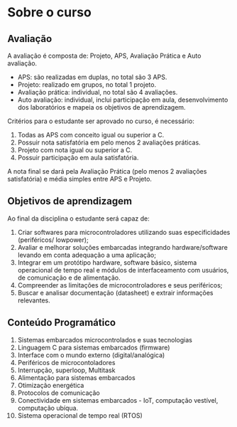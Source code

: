 # Sobre o curso

## Avaliação

A avaliação é composta de: Projeto, APS, Avaliação Prática e Auto avaliação.

- APS: são realizadas em duplas, no total são 3 APS.
- Projeto: realizado em grupos, no total 1 projeto.
- Avaliação prática: individual, no total são 4 avaliações.
- Auto avaliação: individual, inclui participação em aula, desenvolvimento dos laboratórios e mapeia os objetivos de aprendizagem.

Critérios para o estudante ser aprovado no curso, é necessário:

1. Todas as APS com conceito igual ou superior a C.
2. Possuir nota satisfatória em pelo menos 2 avaliações práticas.
3. Projeto com nota igual ou superior a C.
4. Possuir participação em aula satisfatória.

A nota final se dará pela Avaliação Prática (pelo menos 2 avaliações satisfatória) e média simples entre APS e Projeto.

## Objetivos de aprendizagem 

Ao final da disciplina o estudante será capaz de:

1.  Criar softwares para microcontroladores utilizando suas especificidades (periféricos/ lowpower);
1.  Avaliar e melhorar soluções embarcadas integrando hardware/software levando em conta adequação a uma aplicação;
1.  Integrar em um protótipo hardware, software básico, sistema operacional de tempo real e módulos de interfaceamento com usuários, de comunicação e de alimentação.
1.  Compreender as limitações de microcontroladores e seus periféricos;
1.  Buscar e analisar documentação (datasheet) e extrair informações relevantes.

## Conteúdo Programático

1.  Sistemas embarcados microcontrolados e suas tecnologias
1.  Linguagem C para sistemas embarcados (firmware)
1.  Interface com o mundo externo (digital/analógica)
1.  Periféricos de microcontoladores
1.  Interrupção, superloop, Multitask
1.  Alimentação para sistemas embarcados
1.  Otimização energética
1.  Protocolos de comunicação
1.  Conectividade em sistemas embarcados - IoT, computação vestível, computação ubíqua.
1.  Sistema operacional de tempo real (RTOS)

